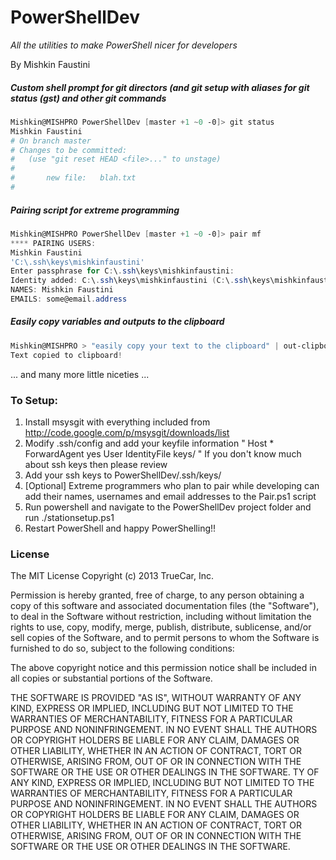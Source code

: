 # PowerShellDev
*All the utilities to make PowerShell nicer for developers*

By Mishkin Faustini

##### Custom shell prompt for git directors (and git setup with aliases for git status (gst) and other git commands
```powershell
Mishkin@MISHPRO PowerShellDev [master +1 ~0 -0]> git status
Mishkin Faustini
# On branch master
# Changes to be committed:
#   (use "git reset HEAD <file>..." to unstage)
#
#       new file:   blah.txt
#
```

##### Pairing script for extreme programming
```powershell
Mishkin@MISHPRO PowerShellDev [master +1 ~0 -0]> pair mf
**** PAIRING USERS:
Mishkin Faustini
'C:\.ssh\keys\mishkinfaustini'
Enter passphrase for C:\.ssh\keys\mishkinfaustini:
Identity added: C:\.ssh\keys\mishkinfaustini (C:\.ssh\keys\mishkinfaustini)
NAMES: Mishkin Faustini
EMAILS: some@email.address
```

##### Easily copy variables and outputs to the clipboard
```powershell
Mishkin@MISHPRO > "easily copy your text to the clipboard" | out-clipboard
Text copied to clipboard!
```

... and many more little niceties ...

### To Setup:
1. Install msysgit with everything included from http://code.google.com/p/msysgit/downloads/list
2. Modify .ssh/config and add your keyfile information
    "
	Host *
	    ForwardAgent yes
	    User <username>
	    IdentityFile keys/<yourkeyfile>
    "
    If you don't know much about ssh keys then please review
3. Add your ssh keys to PowerShellDev/.ssh/keys/
4. [Optional] Extreme programmers who plan to pair while developing can add their names, usernames and email addresses to the Pair.ps1 script
5. Run powershell and navigate to the PowerShellDev project folder and run ./stationsetup.ps1
6. Restart PowerShell and happy PowerShelling!! 

### License
The MIT License Copyright (c) 2013 TrueCar, Inc.

Permission is hereby granted, free of charge, to any person obtaining a copy of this software and associated documentation files (the "Software"), to deal in the Software without restriction, including without limitation the rights to use, copy, modify, merge, publish, distribute, sublicense, and/or sell copies of the Software, and to permit persons to whom the Software is furnished to do so, subject to the following conditions:

The above copyright notice and this permission notice shall be included in all copies or substantial portions of the Software.

THE SOFTWARE IS PROVIDED "AS IS", WITHOUT WARRANTY OF ANY KIND, EXPRESS OR IMPLIED, INCLUDING BUT NOT LIMITED TO THE WARRANTIES OF MERCHANTABILITY, FITNESS FOR A PARTICULAR PURPOSE AND NONINFRINGEMENT. IN NO EVENT SHALL THE AUTHORS OR COPYRIGHT HOLDERS BE LIABLE FOR ANY CLAIM, DAMAGES OR OTHER LIABILITY, WHETHER IN AN ACTION OF CONTRACT, TORT OR OTHERWISE, ARISING FROM, OUT OF OR IN CONNECTION WITH THE SOFTWARE OR THE USE OR OTHER DEALINGS IN THE SOFTWARE. TY OF ANY KIND, EXPRESS OR IMPLIED, INCLUDING BUT NOT LIMITED TO THE WARRANTIES OF MERCHANTABILITY, FITNESS FOR A PARTICULAR PURPOSE AND NONINFRINGEMENT. IN NO EVENT SHALL THE AUTHORS OR COPYRIGHT HOLDERS BE LIABLE FOR ANY CLAIM, DAMAGES OR OTHER LIABILITY, WHETHER IN AN ACTION OF CONTRACT, TORT OR OTHERWISE, ARISING FROM, OUT OF OR IN CONNECTION WITH THE SOFTWARE OR THE USE OR OTHER DEALINGS IN THE SOFTWARE.
